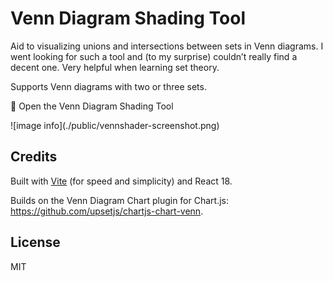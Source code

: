 # Venn Diagram Shading Tool

Aid to visualizing unions and intersections between sets in Venn diagrams. I went looking for such a tool and (to my surprise) couldn’t really find a decent one. Very helpful when learning set theory.


Supports Venn diagrams with two or three sets.


🚀 Open the Venn Diagram Shading Tool


!\[image info\](./public/vennshader-screenshot.png)

## Credits

Built with [Vite](https://vitejs.dev/) (for speed and simplicity) and React 18.


Builds on the Venn Diagram Chart plugin for Chart.js: <https://github.com/upsetjs/chartjs-chart-venn>.


## License

MIT
